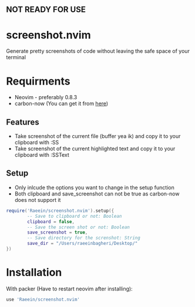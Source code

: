 ## NOT READY FOR USE

# screenshot.nvim

Generate pretty screenshots of code without leaving the safe space of your terminal

# Requirments

- Neovim - preferably 0.8.3
- carbon-now (You can get it from [here](https://github.com/mixn/carbon-now-cli))

## Features
- Take screenshot of the current file (buffer yea ik) and copy it to your clipboard with :SS
- Take screenshot of the current highlighted text and copy it to your clipboard with :SSText

## Setup

- Only inlcude the options you want to change in the setup function
- Both clipboard and save_screenshot can not be true as carbon-now does not support it

```lua
require('Raeein/screenshot.nvim').setup({
        -- Save to clipboard or not: Boolean
        clipboard = false,
        -- Save the screen shot or not: Boolean
        save_screenshot = true,
        -- Save directory for the screnshot: String
        save_dir = "/Users/raeeinbagheri/Desktop/"
})
```

# Installation

With packer (Have to restart neovim after installing):

```lua
use 'Raeein/screenshot.nvim'
```
